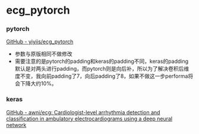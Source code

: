 # ecg_pytorch

### pytorch

[GitHub - yiyiis/ecg_pytorch](https://github.com/yiyiis/ecg_pytorch)

- 参数与原版相同不做修改
- 需要注意的是pytorch的padding和keras的padding不同，keras的padding默认是对两头进行padding，而pytorch则是向后补，所以为了解决卷积后维度不变，我向前padding了7，向后padding了8，如果不做这一步performa将会下降大约10%。



### keras

[GitHub - awni/ecg: Cardiologist-level arrhythmia detection and classification in ambulatory electrocardiograms using a deep neural network](https://github.com/awni/ecg)


